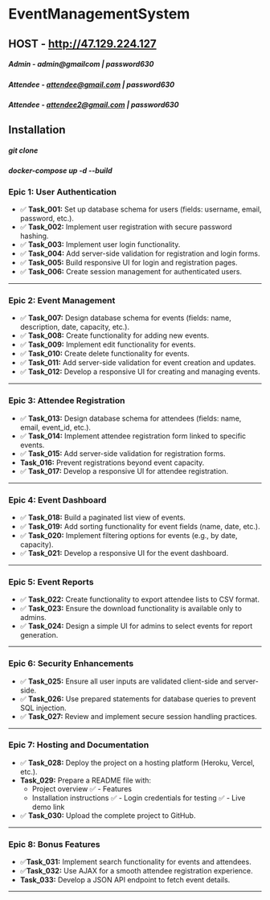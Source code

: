 # EventManagementSystem

## HOST - http://47.129.224.127
##### Admin - admin@gmailcom | password630
##### Attendee - attendee@gmail.com | password630
##### Attendee - attendee2@gmail.com | password630

## Installation
##### git clone
##### docker-compose up -d --build

### **Epic 1: User Authentication**
- ✅ **Task_001:** Set up database schema for users (fields: username, email, password, etc.).
- ✅ **Task_002:** Implement user registration with secure password hashing.
- ✅ **Task_003:** Implement user login functionality.
- ✅ **Task_004:** Add server-side validation for registration and login forms.
- ✅ **Task_005:** Build responsive UI for login and registration pages.
- ✅ **Task_006:** Create session management for authenticated users.

---

### **Epic 2: Event Management**
- ✅ **Task_007:** Design database schema for events (fields: name, description, date, capacity, etc.).
- ✅ **Task_008:** Create functionality for adding new events.
- ✅ **Task_009:** Implement edit functionality for events.
- ✅ **Task_010:** Create delete functionality for events.
- ✅ **Task_011:** Add server-side validation for event creation and updates.
- ✅ **Task_012:** Develop a responsive UI for creating and managing events.

---

### **Epic 3: Attendee Registration**
- ✅ **Task_013:** Design database schema for attendees (fields: name, email, event_id, etc.).
- ✅ **Task_014:** Implement attendee registration form linked to specific events.
- ✅ **Task_015:** Add server-side validation for registration forms.
-  **Task_016:** Prevent registrations beyond event capacity. 
- ✅ **Task_017:** Develop a responsive UI for attendee registration.

---

### **Epic 4: Event Dashboard**
- ✅ **Task_018:** Build a paginated list view of events.
- ✅ **Task_019:** Add sorting functionality for event fields (name, date, etc.).
- ✅ **Task_020:** Implement filtering options for events (e.g., by date, capacity).
- ✅ **Task_021:** Develop a responsive UI for the event dashboard.

---

### **Epic 5: Event Reports**
- ✅ **Task_022:** Create functionality to export attendee lists to CSV format.
- ✅ **Task_023:** Ensure the download functionality is available only to admins.
- ✅ **Task_024:** Design a simple UI for admins to select events for report generation.

---

### **Epic 6: Security Enhancements**
- ✅ **Task_025:** Ensure all user inputs are validated client-side and server-side.
- ✅ **Task_026:** Use prepared statements for database queries to prevent SQL injection.
- ✅ **Task_027:** Review and implement secure session handling practices.

---

### **Epic 7: Hosting and Documentation**
- ✅ **Task_028:** Deploy the project on a hosting platform (Heroku, Vercel, etc.).
- **Task_029:** Prepare a README file with:
  - Project overview
  ✅ - Features 
  - Installation instructions
  ✅ - Login credentials for testing 
  ✅ - Live demo link 
- ✅ **Task_030:** Upload the complete project to GitHub.

---

### **Epic 8: Bonus Features**
- ✅**Task_031:** Implement search functionality for events and attendees.
- ✅**Task_032:** Use AJAX for a smooth attendee registration experience.
- **Task_033:** Develop a JSON API endpoint to fetch event details.

---
